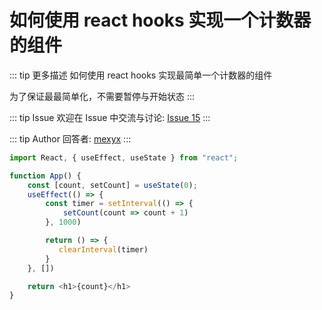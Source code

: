 # 如何使用 react hooks 实现一个计数器的组件

::: tip 更多描述 
 如何使用 react hooks 实现最简单一个计数器的组件

为了保证最最简单化，不需要暂停与开始状态 
:::

::: tip Issue 
 欢迎在 Issue 中交流与讨论: [Issue 15](https://github.com/shfshanyue/Daily-Question/issues/15) 
:::

::: tip Author 
回答者: [mexyx](https://github.com/mexyx) 
:::

```js
import React, { useEffect, useState } from "react";

function App() {
    const [count, setCount] = useState(0);
    useEffect(() => {
        const timer = setInterval(() => {
            setCount(count => count + 1)
        }, 1000)

        return () => {
           clearInterval(timer)
        }
    }, [])

    return <h1>{count}</h1>
}
```